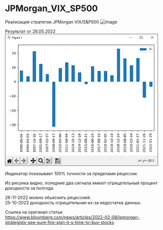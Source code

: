 # JPMorgan_VIX_SP500

Реализация стратегии JPMorgan VIX/S&P500
![image](https://user-images.githubusercontent.com/81966005/170640498-91544199-0c04-4169-8763-0235c8a39100.png)

Результат от 28.05.2022  
![img.png](img.png)  

Индикатор показывает 100% точности за пределами рецессии.  

Из рисунка видно, поледние два сигнала имеют отрицательный процент доходности за полгода.  

26-11-2022 можно обьяснить рецессией.  
25-10-2022 доходность отрицательная из-за недостатка данных.  

Ссылка на оригинал статьи  
https://www.bloomberg.com/news/articles/2022-02-08/jpmorgan-strategists-see-sure-fire-sign-it-s-time-to-buy-stocks
